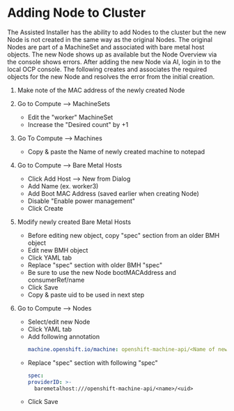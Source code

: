 # Adding Node to Cluster

The Assisted Installer has the ability to add Nodes to the cluster but the new
Node is not created in the same way as the original Nodes. The original Nodes
are part of a MachineSet and associated with bare metal host objects. The new
Node shows up as available but the Node Overview via the console shows errors.
After adding the new Node via AI, login in to the local OCP console. The
following creates and associates the required objects for the new Node and
resolves the error from the initial creation.

1. Make note of the MAC address of the newly created Node

2. Go to Compute --> MachineSets
    - Edit the "worker" MachineSet
    - Increase the "Desired count" by +1

3. Go To Compute --> Machines
    - Copy & paste the Name of newly created machine to notepad

4. Go to Compute --> Bare Metal Hosts
    - Click Add Host --> New from Dialog
    - Add Name (ex. worker3)
    - Add Boot MAC Address (saved earlier when creating Node)
    - Disable "Enable power management"
    - Click Create

5. Modify newly created Bare Metal Hosts
    - Before editing new object, copy "spec" section from an older BMH object
    - Edit new BMH object
    - Click YAML tab
    - Replace "spec" section with older BMH "spec"
    - Be sure to use the new Node bootMACAddress and consumerRef/name
    - Click Save
    - Copy & paste uid to be used in next step

6. Go to Compute --> Nodes
    - Select/edit new Node
    - Click YAML tab
    - Add following annotation
      ```yaml
      machine.openshift.io/machine: openshift-machine-api/<Name of new machine created in step2>
      ```
    - Replace "spec" section with following "spec"
      ```yaml
      spec:
      providerID: >-
        baremetalhost:///openshift-machine-api/<name>/<uid>
      ```
    - Click Save
